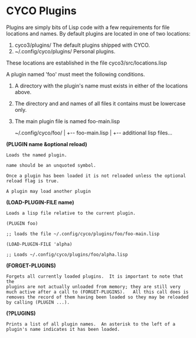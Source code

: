 # CYCO Plugins

Plugins are simply bits of Lisp code with a few requirements for
file locations and names.   By default plugins are located in one of two
locations:


1. cyco3/plugins/  The default plugins shipped with CYCO.
2. ~/.config/cyco/plugins/  Personal plugins.

These locations are established in the file cyco3/src/locations.lisp 

A plugin named 'foo' must meet the following conditions.

1. A directory with the plugin's name must exists in either of the
   locations above. 
   
2. The directory and and names of all files it contains must be lowercase
   only. 
   
3.  The main plugin file is named foo-main.lisp


     ~/.config/cyco/foo/
                    |
                    +-- foo-main.lisp
                    |
                    +-- additional lisp files...
                    
                

**(PLUGIN name &optional reload)**

    Loads the named plugin.
	
	name should be an unquoted symbol.
	
	Once a plugin has been loaded it is not reloaded unless the optional
	reload flag is true.
	
    A plugin may load another plugin 
	
**(LOAD-PLUGIN-FILE name)**

    Loads a lisp file relative to the current plugin. 
	
	(PLUGIN foo)
	
	;; loads the file ~/.config/cyco/plugins/foo/foo-main.lisp
		
	(LOAD-PLUGIN-FILE 'alpha)

	;; Loads ~/.config/cyco/plugins/foo/alpha.lisp
	
**(FORGET-PLUGINS)**

    Forgets all currently loaded plugins.  It is important to note that the
	plugins are not actually unloaded from memory; they are still very
	much active after a call to (FORGET-PLUGINS).   All this call does is
	removes the record of them having been loaded so they may be reloaded
	by calling (PLUGIN ...).
	
**(?PLUGINS)**

    Prints a list of all plugin names.  An asterisk to the left of a
	plugin's name indicates it has been loaded.
	
	
